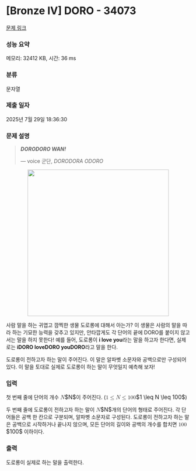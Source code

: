 # [Bronze IV] DORO - 34073 

[문제 링크](https://www.acmicpc.net/problem/34073) 

### 성능 요약

메모리: 32412 KB, 시간: 36 ms

### 분류

문자열

### 제출 일자

2025년 7월 29일 18:36:30

### 문제 설명

<blockquote>
<p><strong><em>DORODORO WAN!</em></strong></p>

<p>    — voice 군단, <i>DORODORA ODORO</i></p>
</blockquote>

<p style="text-align: center;"><img alt="" src="https://upload.acmicpc.net/1dc32459-005b-482b-a883-0b2180a0017b/-/preview/" style="width: 387px; height: 400px; max-width: 100%"></p>

<p>사람 말을 하는 귀엽고 깜찍한 생물 도로롱에 대해서 아는가? 이 생물은 사람의 말을 따라 하는 기묘한 능력을 갖추고 있지만, 안타깝게도 각 단어의 끝에 DORO를 붙이지 않고서는 말을 하지 못한다! 예를 들어, 도로롱이 <strong>i love you</strong>라는 말을 하고자 한다면, 실제로는 <strong>iDORO loveDORO youDORO</strong>라고 말을 한다.</p>

<p>도로롱이 전하고자 하는 말이 주어진다. 이 말은 알파벳 소문자와 공백으로만 구성되어 있다. 이 말을 토대로 실제로 도로롱이 하는 말이 무엇일지 예측해 보자!</p>

### 입력 

 <p>첫 번째 줄에 단어의 개수 <mjx-container class="MathJax" jax="CHTML" style="font-size: 109%; position: relative;"><mjx-math class="MJX-TEX" aria-hidden="true"><mjx-mi class="mjx-i"><mjx-c class="mjx-c1D441 TEX-I"></mjx-c></mjx-mi></mjx-math><mjx-assistive-mml unselectable="on" display="inline"><math xmlns="http://www.w3.org/1998/Math/MathML"><mi>N</mi></math></mjx-assistive-mml><span aria-hidden="true" class="no-mathjax mjx-copytext">$N$</span></mjx-container>이 주어진다. (<mjx-container class="MathJax" jax="CHTML" style="font-size: 109%; position: relative;"><mjx-math class="MJX-TEX" aria-hidden="true"><mjx-mn class="mjx-n"><mjx-c class="mjx-c31"></mjx-c></mjx-mn><mjx-mo class="mjx-n" space="4"><mjx-c class="mjx-c2264"></mjx-c></mjx-mo><mjx-mi class="mjx-i" space="4"><mjx-c class="mjx-c1D441 TEX-I"></mjx-c></mjx-mi><mjx-mo class="mjx-n" space="4"><mjx-c class="mjx-c2264"></mjx-c></mjx-mo><mjx-mn class="mjx-n" space="4"><mjx-c class="mjx-c31"></mjx-c><mjx-c class="mjx-c30"></mjx-c><mjx-c class="mjx-c30"></mjx-c></mjx-mn></mjx-math><mjx-assistive-mml unselectable="on" display="inline"><math xmlns="http://www.w3.org/1998/Math/MathML"><mn>1</mn><mo>≤</mo><mi>N</mi><mo>≤</mo><mn>100</mn></math></mjx-assistive-mml><span aria-hidden="true" class="no-mathjax mjx-copytext">$1 \leq N \leq 100$</span></mjx-container>)</p>

<p>두 번째 줄에 도로롱이 전하고자 하는 말이 <mjx-container class="MathJax" jax="CHTML" style="font-size: 109%; position: relative;"><mjx-math class="MJX-TEX" aria-hidden="true"><mjx-mi class="mjx-i"><mjx-c class="mjx-c1D441 TEX-I"></mjx-c></mjx-mi></mjx-math><mjx-assistive-mml unselectable="on" display="inline"><math xmlns="http://www.w3.org/1998/Math/MathML"><mi>N</mi></math></mjx-assistive-mml><span aria-hidden="true" class="no-mathjax mjx-copytext">$N$</span></mjx-container>개의 단어의 형태로 주어진다. 각 단어들은 공백 한 칸으로 구분되며, 알파벳 소문자로 구성된다. 도로롱이 전하고자 하는 말은 공백으로 시작하거나 끝나지 않으며, 모든 단어의 길이와 공백의 개수를 합치면 <mjx-container class="MathJax" jax="CHTML" style="font-size: 109%; position: relative;"><mjx-math class="MJX-TEX" aria-hidden="true"><mjx-mn class="mjx-n"><mjx-c class="mjx-c31"></mjx-c><mjx-c class="mjx-c30"></mjx-c><mjx-c class="mjx-c30"></mjx-c></mjx-mn></mjx-math><mjx-assistive-mml unselectable="on" display="inline"><math xmlns="http://www.w3.org/1998/Math/MathML"><mn>100</mn></math></mjx-assistive-mml><span aria-hidden="true" class="no-mathjax mjx-copytext">$100$</span></mjx-container> 이하이다.</p>

### 출력 

 <p>도로롱이 실제로 하는 말을 출력한다.</p>

